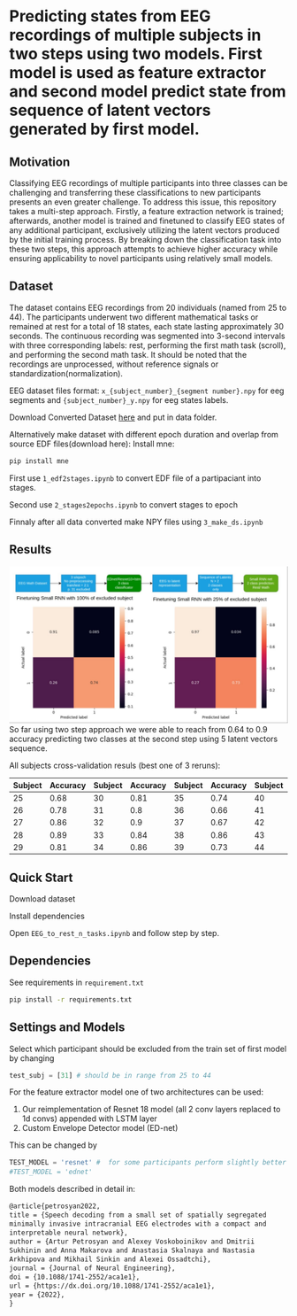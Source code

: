 # Predicting states from EEG recordings of multiple subjects in two steps using two models. First model is used as feature extractor and second model predict state from sequence of latent vectors generated by first model.

## Motivation
Classifying EEG recordings of multiple participants into three classes can be challenging and transferring these classifications to new participants presents an even greater challenge. To address this issue, this repository takes a multi-step approach. Firstly, a feature extraction network is trained; afterwards, another model is trained and finetuned to classify EEG states of any additional participant, exclusively utilizing the latent vectors produced by the initial training process. By breaking down the classification task into these two steps, this approach attempts to achieve higher accuracy while ensuring applicability to novel participants using relatively small models.



## Dataset
The dataset contains EEG recordings from 20 individuals (named from 25 to 44). The participants underwent two different mathematical tasks or remained at rest for a total of 18 states, each state lasting approximately 30 seconds. The continuous recording was segmented into 3-second intervals with three corresponding labels: rest, performing the first math task (scroll), and performing the second math task. It should be noted that the recordings are unprocessed, without reference signals or standardization(normalization).

EEG dataset files format: `x_{subject_number}_{segment number}.npy` for eeg segments and `{subject_number}_y.npy` for eeg states labels. 

Download Converted Dataset [here](https://drive.google.com/file/d/1MWoCCB-kb7JPFBDce668kTTEtUV3w-xI/view?usp=sharing) and put in data folder.

Alternatively make dataset with different epoch duration and overlap from source EDF files(download here):
Install mne:
```python  
pip install mne
```

First use `1_edf2stages.ipynb` to convert EDF file of a partipaciant into stages. 

Second use `2_stages2epochs.ipynb` to convert stages to epoch

Finnaly after all data converted make NPY files using `3_make_ds.ipynb` 


## Results 
<div align=center> <img src="assets/scheme_and_results.jpg" alt="preprocessing scheme and results" /> </div>
So far using two step approach we were able to reach from 0.64 to 0.9 accuracy predicting two classes at 
the second step using 5 latent vectors sequence. 


All subjects cross-validation resuls (best one of 3 reruns):

| Subject | Accuracy | Subject | Accuracy | Subject | Accuracy | Subject | Accuracy | 
| --- | --- | --- | --- | --- | --- | --- | --- | 
| 25 | 0.68 | 30 | 0.81 | 35 | 0.74 | 40 | 0.8 |
| 26 | 0.78 | 31 | 0.8 | 36 | 0.66 | 41 | 0.74 |
| 27 | 0.86 | 32 | 0.9 | 37 | 0.67 | 42 | 0.64 |
| 28 | 0.89 | 33 | 0.84 | 38 | 0.86 | 43 | 0.64 |
| 29 | 0.81 | 34 | 0.86 |  39 | 0.73 | 44 | 0.74 |


## Quick Start
Download dataset

Install dependencies

Open `EEG_to_rest_n_tasks.ipynb` and follow step by step.

## Dependencies
See requirements in `requirement.txt`

```sh
pip install -r requirements.txt
```


## Settings and Models 
Select which participant should be excluded from the train set of first model by changing
```python  
test_subj = [31] # should be in range from 25 to 44
```
For the feature extractor model one of two architectures can be used:
1. Our reimplementation of Resnet 18 model (all 2 conv layers replaced to 1d convs) appended with LSTM layer 
2. Custom Envelope Detector model (ED-net)

This can be changed by 
```python  
TEST_MODEL = 'resnet' #  for some participants perform slightly better with longer trainnig 
#TEST_MODEL = 'ednet'
```

Both models described in detail in:
```
@article{petrosyan2022,
title = {Speech decoding from a small set of spatially segregated minimally invasive intracranial EEG electrodes with a compact and interpretable neural network},
author = {Artur Petrosyan and Alexey Voskoboinikov and Dmitrii Sukhinin and Anna Makarova and Anastasia Skalnaya and Nastasia Arkhipova and Mikhail Sinkin and Alexei Ossadtchi},
journal = {Journal of Neural Engineering},
doi = {10.1088/1741-2552/aca1e1},
url = {https://dx.doi.org/10.1088/1741-2552/aca1e1},
year = {2022},
}
```

